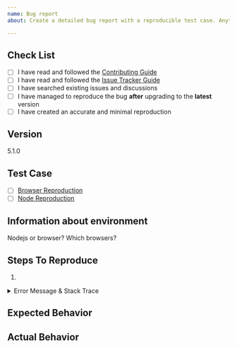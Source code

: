 ```yaml
---
name: Bug report
about: Create a detailed bug report with a reproducible test case. Anything else will be closed, consider using [DISCUSSIONS](https://github.com/fabricjs/fabric.js/discussions). 

---
```


## Check List

- [ ] I have read and followed the [Contributing Guide](/CONTRIBUTING.md)
- [ ] I have read and followed the [Issue Tracker Guide](/CONTRIBUTING.md#%EF%B8%8F-issue-tracker)
- [ ] I have searched existing issues and discussions
- [ ] I have managed to reproduce the bug **after** upgrading to the **latest** version
- [ ] I have created an accurate and minimal reproduction

<!-- If you are working on a version below latest you should upgrade to latest before filing a bug report, your issue might have been resolved already -->
## Version
<!-- CI_REPLACE_VERSION -->5.1.0<!-- CI_REPLACE_VERSION -->


## Test Case

<!-- 

A good reproduction helps us understand your issue, find the bug and fix it quickly so take the time and make the effort to make it accurate and minimal.
Use the following reproduction templates to create one.
-->

- [ ] [Browser Reproduction](https://jsfiddle.net/Lcp2h3nv/)
- [ ] [Node Reproduction](https://codesandbox.io/s/exciting-browser-ytb701)

## Information about environment
Nodejs or browser?
Which browsers?

## Steps To Reproduce

1. 

<details><summary>Error Message & Stack Trace</summary><p>

```txt
<!-- Provide a log message if relevant -->
```
</p></details>

## Expected Behavior

## Actual Behavior

<!-- Provide screenshots/screencasts if relevant -->

